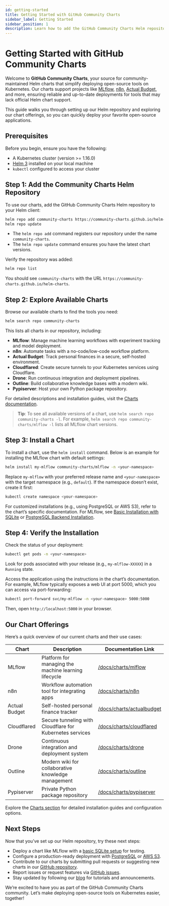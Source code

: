 ```yaml
---
id: getting-started
title: Getting Started with GitHub Community Charts
sidebar_label: Getting Started
sidebar_position: 1
description: Learn how to add the GitHub Community Charts Helm repository and start deploying open-source tools like MLflow, n8n, and Actual Budget on Kubernetes.
---
```


# Getting Started with GitHub Community Charts

Welcome to **GitHub Community Charts**, your source for community-maintained Helm charts that simplify deploying open-source tools on Kubernetes. Our charts support projects like [MLflow](https://mlflow.org), [n8n](https://n8n.io), [Actual Budget](https://actualbudget.org), and more, ensuring reliable and up-to-date deployments for tools that may lack official Helm chart support.

This guide walks you through setting up our Helm repository and exploring our chart offerings, so you can quickly deploy your favorite open-source applications.

## Prerequisites

Before you begin, ensure you have the following:

- A Kubernetes cluster (version >= 1.16.0)
- [Helm 3](https://helm.sh/docs/intro/install/) installed on your local machine
- `kubectl` configured to access your cluster

## Step 1: Add the Community Charts Helm Repository

To use our charts, add the GitHub Community Charts Helm repository to your Helm client:

```bash
helm repo add community-charts https://community-charts.github.io/helm-charts
helm repo update
```

- The `helm repo add` command registers our repository under the name `community-charts`.
- The `helm repo update` command ensures you have the latest chart versions.

Verify the repository was added:

```bash
helm repo list
```

You should see `community-charts` with the URL `https://community-charts.github.io/helm-charts`.

## Step 2: Explore Available Charts

Browse our available charts to find the tools you need:

```bash
helm search repo community-charts
```

This lists all charts in our repository, including:

- **MLflow**: Manage machine learning workflows with experiment tracking and model deployment.
- **n8n**: Automate tasks with a no-code/low-code workflow platform.
- **Actual Budget**: Track personal finances in a secure, self-hosted environment.
- **Cloudflared**: Create secure tunnels to your Kubernetes services using Cloudflare.
- **Drone**: Run continuous integration and deployment pipelines.
- **Outline**: Build collaborative knowledge bases with a modern wiki.
- **Pypiserver**: Host your own Python package repository.

For detailed descriptions and installation guides, visit the [Charts documentation](/docs/category/charts).

> **Tip**: To see all available versions of a chart, use `helm search repo community-charts -l`. For example, `helm search repo community-charts/mlflow -l` lists all MLflow chart versions.

## Step 3: Install a Chart

To install a chart, use the `helm install` command. Below is an example for installing the MLflow chart with default settings:

```bash
helm install my-mlflow community-charts/mlflow -n <your-namespace>
```

Replace `my-mlflow` with your preferred release name and `<your-namespace>` with the target namespace (e.g., `default`). If the namespace doesn’t exist, create it first:

```bash
kubectl create namespace <your-namespace>
```

For customized installations (e.g., using PostgreSQL or AWS S3), refer to the chart’s specific documentation. For MLflow, see [Basic Installation with SQLite](/docs/charts/mlflow/basic-installation) or [PostgreSQL Backend Installation](/docs/charts/mlflow/postgresql-backend-installation).

## Step 4: Verify the Installation

Check the status of your deployment:

```bash
kubectl get pods -n <your-namespace>
```

Look for pods associated with your release (e.g., `my-mlflow-XXXXX`) in a `Running` state.

Access the application using the instructions in the chart’s documentation. For example, MLflow typically exposes a web UI at port 5000, which you can access via port-forwarding:

```bash
kubectl port-forward svc/my-mlflow -n <your-namespace> 5000:5000
```

Then, open `http://localhost:5000` in your browser.

## Our Chart Offerings

Here’s a quick overview of our current charts and their use cases:

| Chart          | Description                                              | Documentation Link                                        |
| -------------- | -------------------------------------------------------- | --------------------------------------------------------- |
| MLflow         | Platform for managing the machine learning lifecycle     | [/docs/charts/mlflow](/docs/category/mlflow)              |
| n8n            | Workflow automation tool for integrating apps            | [/docs/charts/n8n](/docs/category/n8n)                    |
| Actual Budget  | Self-hosted personal finance tracker                     | [/docs/charts/actualbudget](/docs/category/actualbudget) |
| Cloudflared    | Secure tunneling with Cloudflare for Kubernetes services | [/docs/charts/cloudflared](/docs/category/cloudflared)    |
| Drone          | Continuous integration and deployment system             | [/docs/charts/drone](/docs/category/drone)                |
| Outline        | Modern wiki for collaborative knowledge management       | [/docs/charts/outline](/docs/category/outline)            |
| Pypiserver     | Private Python package repository                        | [/docs/charts/pypiserver](/docs/category/pypiserver)      |

Explore the [Charts section](/docs/category/charts) for detailed installation guides and configuration options.

## Next Steps

Now that you’ve set up our Helm repository, try these next steps:

- Deploy a chart like MLflow with a [basic SQLite setup](/docs/charts/mlflow/basic-installation) for testing.
- Configure a production-ready deployment with [PostgreSQL](/docs/charts/mlflow/postgresql-backend-installation) or [AWS S3](/docs/charts/mlflow/aws-s3-integration).
- Contribute to our charts by submitting pull requests or suggesting new charts in our [GitHub repository](https://github.com/community-charts/helm-charts).
- Report issues or request features via [GitHub issues](https://github.com/community-charts/helm-charts/issues).
- Stay updated by following our [blog](/blog) for tutorials and announcements.

We’re excited to have you as part of the GitHub Community Charts community. Let’s make deploying open-source tools on Kubernetes easier, together!
